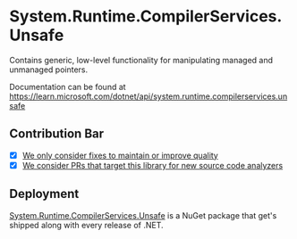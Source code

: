 # System.Runtime.CompilerServices.Unsafe
Contains generic, low-level functionality for manipulating managed and unmanaged pointers.

Documentation can be found at https://learn.microsoft.com/dotnet/api/system.runtime.compilerservices.unsafe

## Contribution Bar
- [x] [We only consider fixes to maintain or improve quality](../../libraries/README.md#primary-bar)
- [x] [We consider PRs that target this library for new source code analyzers](../../libraries/README.md#secondary-bars)

## Deployment
[System.Runtime.CompilerServices.Unsafe](https://www.nuget.org/packages/System.Runtime.CompilerServices.Unsafe) is a NuGet package that get's shipped along with every release of .NET.